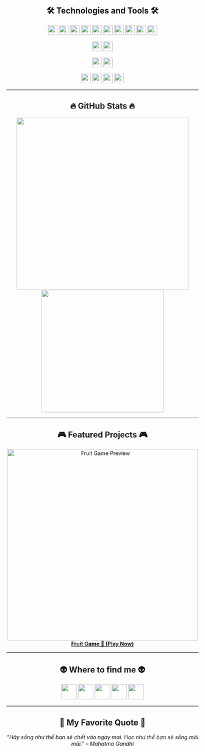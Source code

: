 <!-- Trần Đức Vũ -->
<h2 align="center">🛠 Technologies and Tools 🛠</h2>

<p align="center">
  <!-- Frontend -->
  <img src="https://img.shields.io/badge/ReactJS-20232A?logo=react&logoColor=61DAFB" height="25" />
  <img src="https://img.shields.io/badge/TypeScript-3178C6?logo=typescript&logoColor=white" height="25" />
  <img src="https://img.shields.io/badge/JavaScript-F7DF1E?logo=javascript&logoColor=black" height="25" />
  <img src="https://img.shields.io/badge/HTML5-E34F26?logo=html5&logoColor=white" height="25" />
  <img src="https://img.shields.io/badge/CSS3-1572B6?logo=css3&logoColor=white" height="25" />
  <img src="https://img.shields.io/badge/Bootstrap-7952B3?logo=bootstrap&logoColor=white" height="25" />
  <img src="https://img.shields.io/badge/Flutter-02569B?logo=flutter&logoColor=white" height="25" />
  <img src="https://img.shields.io/badge/PlayCanvas-FF4A00?logo=playcanvas&logoColor=white" height="25" />
  <img src="https://img.shields.io/badge/PixiJS-8E44AD?logo=pixijs&logoColor=white" height="25" />
  <img src="https://img.shields.io/badge/TweenJS-333333?logoColor=white" height="25" />
</p>

<p align="center">
  <!-- Backend -->
  <img src="https://img.shields.io/badge/SpringBoot-6DB33F?logo=springboot&logoColor=white" height="25" />
  <img src="https://img.shields.io/badge/Flask-000000?logo=flask&logoColor=white" height="25" />
</p>

<p align="center">
  <!-- Databases -->
  <img src="https://img.shields.io/badge/PostgreSQL-4169E1?logo=postgresql&logoColor=white" height="25" />
  <img src="https://img.shields.io/badge/MySQL-4479A1?logo=mysql&logoColor=white" height="25" />
</p>

<p align="center">
  <!-- Others -->
  <img src="https://img.shields.io/badge/Git-F05032?logo=git&logoColor=white" height="25" />
  <img src="https://img.shields.io/badge/VS%20Code-007ACC?logo=visualstudiocode&logoColor=white" height="25" />
  <img src="https://img.shields.io/badge/WordPress-21759B?logo=wordpress&logoColor=white" height="25" />
  <img src="https://img.shields.io/badge/Blockchain%20Game-121212?logo=ethereum&logoColor=white" height="25" />
</p>

---

<h2 align="center">🔥 GitHub Stats 🔥</h2>
<p align="center">
  <img src="https://github-readme-stats.vercel.app/api?username=tranducvu1&show_icons=true&theme=radical" width="450" />
  <img src="https://github-readme-stats.vercel.app/api/top-langs/?username=tranducvu1&layout=compact&theme=radical" width="320" />
</p>

---

<h2 align="center">🎮 Featured Projects 🎮</h2>
<p align="center">
  <a href="https://tranducvu1.github.io/Fruit-game/" target="_blank">
    <img src="https://raw.githubusercontent.com/tranducvu1/Fruit-game/main/preview.png" alt="Fruit Game Preview" width="500"/>
    <br />
    <strong>Fruit Game 🍉 (Play Now)</strong>
  </a>
</p>

---

<h2 align="center">👽 Where to find me 👽</h2>
<p align="center">
  <a href="https://www.facebook.com/profile.php?id=100074123517393" target="_blank"><img src="https://img.icons8.com/bubbles/100/000000/facebook-new.png" width="40"/></a>
  <a href="https://www.youtube.com/channel/UCLN9XtVqNxc9opciOlltCXA" target="_blank"><img src="https://img.icons8.com/bubbles/100/000000/youtube-squared.png" width="40"/></a>
  <a href="https://www.linkedin.com/in/trần-đức-vũ-326ab8228/" target="_blank"><img src="https://img.icons8.com/bubbles/100/000000/linkedin.png" width="40"/></a>
  <a href="https://www.instagram.com/tranduc1244" target="_blank"><img src="https://img.icons8.com/bubbles/100/000000/instagram.png" width="40"/></a>
  <a href="mailto:Tranducvuht@gmail.com"><img src="https://img.icons8.com/bubbles/100/000000/apple-mail.png" width="40"/></a>
</p>

---

<h2 align="center">📑 My Favorite Quote 📑</h2>
<p align="center"><i>"Hãy sống như thể bạn sẽ chết vào ngày mai. Học như thể bạn sẽ sống mãi mãi." – Mahatma Gandhi</i></p>

